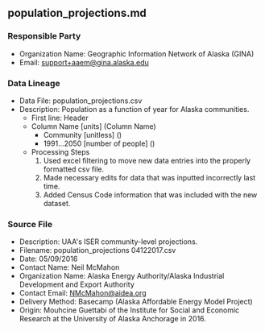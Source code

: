 ## population_projections.md

### Responsible Party
  * Organization Name: Geographic Information Network of Alaska (GINA)
  * Email: support+aaem@gina.alaska.edu

### Data Lineage
  * Data File: population_projections.csv
  * Description: Population as a function of year for Alaska communities.
    * First line: Header
    * Column Name [units] (Column Name)
      * Community [unitless] ()
      * 1991...2050 [number of people] ()
    * Processing Steps
      1. Used excel filtering to move new data entries into the properly formatted csv file.
	  2. Made necessary edits for data that was inputted incorrectly last time.
	  3. Added Census Code information that was included with the new dataset.

### Source File
  * Description: UAA's ISER community-level projections.
  * Filename: population_projections 04122017.csv
  * Date: 05/09/2016
  * Contact Name: Neil McMahon
  * Organization Name: Alaska Energy Authority/Alaska Industrial Development and Export Authority
  * Contact Email: NMcMahon@aidea.org
  * Delivery Method: Basecamp (Alaska Affordable Energy Model Project)
  * Origin: Mouhcine Guettabi of the Institute for Social and Economic Research at the University of Alaska Anchorage in 2016.  
